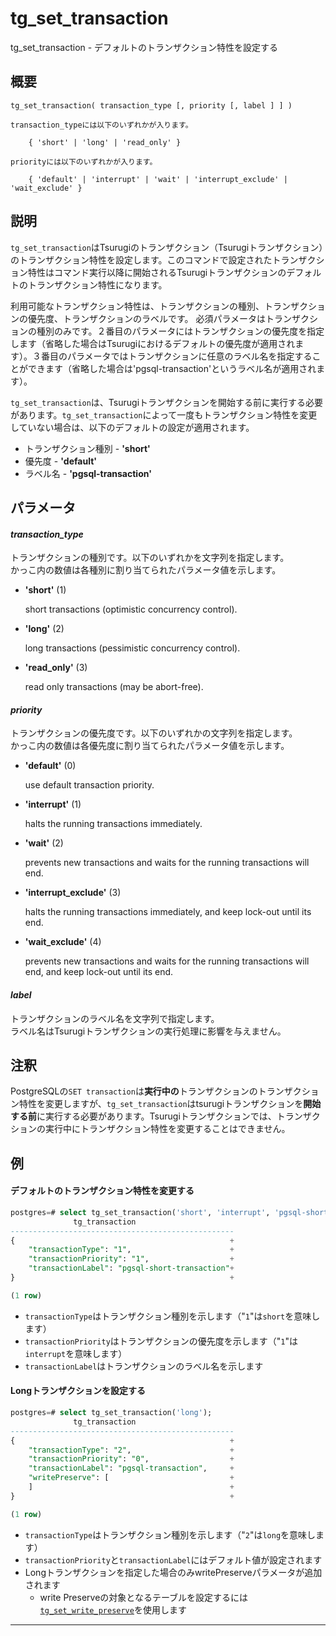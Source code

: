 # tg_set_transaction

tg_set_transaction - デフォルトのトランザクション特性を設定する

## 概要

```
tg_set_transaction( transaction_type [, priority [, label ] ] )

transaction_typeには以下のいずれかが入ります。

    { 'short' | 'long' | 'read_only' }

priorityには以下のいずれかが入ります。

    { 'default' | 'interrupt' | 'wait' | 'interrupt_exclude' | 'wait_exclude' }
```

## 説明

`tg_set_transaction`はTsurugiのトランザクション（Tsurugiトランザクション）のトランザクション特性を設定します。このコマンドで設定されたトランザクション特性はコマンド実行以降に開始されるTsurugiトランザクションのデフォルトのトランザクション特性になります。

利用可能なトランザクション特性は、トランザクションの種別、トランザクションの優先度、トランザクションのラベルです。
必須パラメータはトランザクションの種別のみです。２番目のパラメータにはトランザクションの優先度を指定します（省略した場合はTsurugiにおけるデフォルトの優先度が適用されます）。３番目のパラメータではトランザクションに任意のラベル名を指定することができます（省略した場合は'pgsql-transaction'というラベル名が適用されます）。

`tg_set_transaction`は、Tsurugiトランザクションを開始する前に実行する必要があります。`tg_set_transaction`によって一度もトランザクション特性を変更していない場合は、以下のデフォルトの設定が適用されます。

- トランザクション種別 - **'short'**
- 優先度 - **'default'**
- ラベル名 - **'pgsql-transaction'**

## パラメータ

#### *transaction_type*  

トランザクションの種別です。以下のいずれかを文字列を指定します。  
かっこ内の数値は各種別に割り当てられたパラメータ値を示します。

* **'short'**  (1)

    short transactions (optimistic concurrency control).

* **'long'**  (2)

    long transactions (pessimistic concurrency control).

* **'read_only'**  (3)

    read only transactions (may be abort-free).

#### *priority*  

トランザクションの優先度です。以下のいずれかの文字列を指定します。  
かっこ内の数値は各優先度に割り当てられたパラメータ値を示します。

  * **'default'** (0)

     use default transaction priority.

  * **'interrupt'**  (1)

     halts the running transactions immediately.

  * **'wait'**  (2)

     prevents new transactions and waits for the running transactions will end.

  * **'interrupt_exclude'**  (3)

     halts the running transactions immediately, and keep lock-out until its end.

  * **'wait_exclude'**  (4)

     prevents new transactions and waits for the running transactions will end, and keep lock-out until its end.

#### *label*  

  トランザクションのラベル名を文字列で指定します。  
  ラベル名はTsurugiトランザクションの実行処理に影響を与えません。

## 注釈

PostgreSQLの`SET transaction`は**実行中の**トランザクションのトランザクション特性を変更しますが、`tg_set_transaction`はtsurugiトランザクションを**開始する前**に実行する必要があります。Tsurugiトランザクションでは、トランザクションの実行中にトランザクション特性を変更することはできません。

## 例

#### デフォルトのトランザクション特性を変更する

  ```sql
  postgres=# select tg_set_transaction('short', 'interrupt', 'pgsql-short-transaction');
                tg_transaction
  --------------------------------------------------
  {                                                +
      "transactionType": "1",                      +
      "transactionPriority": "1",                  +
      "transactionLabel": "pgsql-short-transaction"+
  }                                                +

  (1 row)
  ```

* `transactionType`はトランザクション種別を示します（"`1`"は`short`を意味します）
* `transactionPriority`はトランザクションの優先度を示します（"`1`"は`interrupt`を意味します）
* `transactionLabel`はトランザクションのラベル名を示します

#### Longトランザクションを設定する

  ```sql
  postgres=# select tg_set_transaction('long');
                tg_transaction
  --------------------------------------------------
  {                                                +
      "transactionType": "2",                      +
      "transactionPriority": "0",                  +
      "transactionLabel": "pgsql-transaction",     +
      "writePreserve": [                           +
      ]                                            +
  }                                                +

  (1 row)
  ```
* `transactionType`はトランザクション種別を示します（"`2`"は`long`を意味します）
* `transactionPriority`と`transactionLabel`にはデフォルト値が設定されます
* Longトランザクションを指定した場合のみwritePreserveパラメータが追加されます
  - write Preserveの対象となるテーブルを設定するには[`tg_set_write_preserve`](./tg_set_write_preserve.md)を使用します

---

